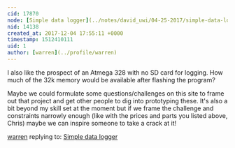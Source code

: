 ```yaml
---
cid: 17870
node: [Simple data logger](../notes/david_uwi/04-25-2017/simple-data-logger)
nid: 14138
created_at: 2017-12-04 17:55:11 +0000
timestamp: 1512410111
uid: 1
author: [warren](../profile/warren)
---
```


I also like the prospect of an Atmega 328 with no SD card for logging. How much of the 32k memory would be available after flashing the program? 

Maybe we could formulate some questions/challenges on this site to frame out that project and get other people to dig into prototyping these. It's also a bit beyond my skill set at the moment but if we frame the challenge and constraints narrowly enough (like with the prices and parts you listed above, Chris) maybe we can inspire someone to take a crack at it!

[warren](../profile/warren) replying to: [Simple data logger](../notes/david_uwi/04-25-2017/simple-data-logger)

